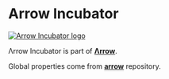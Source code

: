 # Arrow Incubator

[![Arrow Incubator logo](https://raw.githubusercontent.com/arrow-kt/arrow/master/arrow-site/docs/img/incubator/arrow-incubator-brand-sidebar.svg?sanitize=true)](https://arrow-kt.io)

Λrrow Incubator is part of [**Λrrow**](https://arrow-kt.io).

Global properties come from [**arrow**](https://github.com/arrow-kt/arrow) repository.
